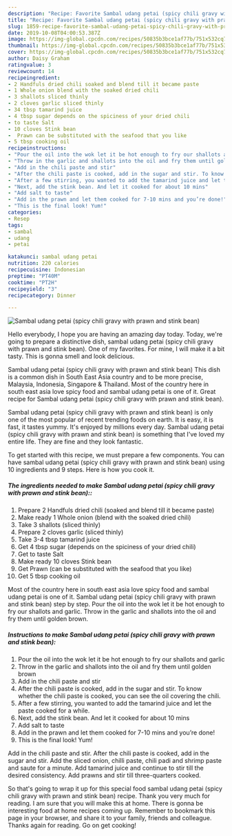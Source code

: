 ```yaml
---
description: "Recipe: Favorite Sambal udang petai (spicy chili gravy with prawn and stink bean)"
title: "Recipe: Favorite Sambal udang petai (spicy chili gravy with prawn and stink bean)"
slug: 1859-recipe-favorite-sambal-udang-petai-spicy-chili-gravy-with-prawn-and-stink-bean
date: 2019-10-08T04:00:53.387Z
image: https://img-global.cpcdn.com/recipes/50835b3bce1af77b/751x532cq70/sambal-udang-petai-spicy-chili-gravy-with-prawn-and-stink-bean-recipe-main-photo.jpg
thumbnail: https://img-global.cpcdn.com/recipes/50835b3bce1af77b/751x532cq70/sambal-udang-petai-spicy-chili-gravy-with-prawn-and-stink-bean-recipe-main-photo.jpg
cover: https://img-global.cpcdn.com/recipes/50835b3bce1af77b/751x532cq70/sambal-udang-petai-spicy-chili-gravy-with-prawn-and-stink-bean-recipe-main-photo.jpg
author: Daisy Graham
ratingvalue: 3
reviewcount: 14
recipeingredient:
- 2 Handfuls dried chili soaked and blend till it became paste
- 1 Whole onion blend with the soaked dried chili
- 3 shallots sliced thinly
- 2 cloves garlic sliced thinly
- 34 tbsp tamarind juice
- 4 tbsp sugar depends on the spiciness of your dried chili
- to taste Salt
- 10 cloves Stink bean
-  Prawn can be substituted with the seafood that you like
- 5 tbsp cooking oil
recipeinstructions:
- "Pour the oil into the wok let it be hot enough to fry our shallots and garlic"
- "Throw in the garlic and shallots into the oil and fry them until golden brown"
- "Add in the chili paste and stir"
- "After the chili paste is cooked, add in the sugar and stir. To know whether the chili paste is cooked, you can see the oil covering the chili."
- "After a few stirring, you wanted to add the tamarind juice and let the paste cooked for a while."
- "Next, add the stink bean. And let it cooked for about 10 mins"
- "Add salt to taste"
- "Add in the prawn and let them cooked for 7-10 mins and you’re done!"
- "This is the final look! Yum!"
categories:
- Resep
tags:
- sambal
- udang
- petai

katakunci: sambal udang petai
nutrition: 220 calories
recipecuisine: Indonesian
preptime: "PT40M"
cooktime: "PT2H"
recipeyield: "3"
recipecategory: Dinner

---
```



![Sambal udang petai (spicy chili gravy with prawn and stink bean)](https://img-global.cpcdn.com/recipes/50835b3bce1af77b/751x532cq70/sambal-udang-petai-spicy-chili-gravy-with-prawn-and-stink-bean-recipe-main-photo.jpg)

Hello everybody, I hope you are having an amazing day today. Today, we're going to prepare a distinctive dish, sambal udang petai (spicy chili gravy with prawn and stink bean). One of my favorites. For mine, I will make it a bit tasty. This is gonna smell and look delicious.

Sambal udang petai (spicy chili gravy with prawn and stink bean) This dish is a common dish in South East Asia country and to be more precise, Malaysia, Indonesia, Singapore &amp; Thailand. Most of the country here in south east asia love spicy food and sambal udang petai is one of it. Great recipe for Sambal udang petai (spicy chili gravy with prawn and stink bean).

Sambal udang petai (spicy chili gravy with prawn and stink bean) is only one of the most popular of recent trending foods on earth. It is easy, it is fast, it tastes yummy. It's enjoyed by millions every day. Sambal udang petai (spicy chili gravy with prawn and stink bean) is something that I've loved my entire life. They are fine and they look fantastic.


To get started with this recipe, we must prepare a few components. You can have sambal udang petai (spicy chili gravy with prawn and stink bean) using 10 ingredients and 9 steps. Here is how you cook it.

##### The ingredients needed to make Sambal udang petai (spicy chili gravy with prawn and stink bean)::

1. Prepare 2 Handfuls dried chili (soaked and blend till it became paste)
1. Make ready 1 Whole onion (blend with the soaked dried chili)
1. Take 3 shallots (sliced thinly)
1. Prepare 2 cloves garlic (sliced thinly)
1. Take 3-4 tbsp tamarind juice
1. Get 4 tbsp sugar (depends on the spiciness of your dried chili)
1. Get to taste Salt
1. Make ready 10 cloves Stink bean
1. Get  Prawn (can be substituted with the seafood that you like)
1. Get 5 tbsp cooking oil


Most of the country here in south east asia love spicy food and sambal udang petai is one of it. Sambal udang petai (spicy chili gravy with prawn and stink bean) step by step. Pour the oil into the wok let it be hot enough to fry our shallots and garlic. Throw in the garlic and shallots into the oil and fry them until golden brown. 

##### Instructions to make Sambal udang petai (spicy chili gravy with prawn and stink bean):

1. Pour the oil into the wok let it be hot enough to fry our shallots and garlic
1. Throw in the garlic and shallots into the oil and fry them until golden brown
1. Add in the chili paste and stir
1. After the chili paste is cooked, add in the sugar and stir. To know whether the chili paste is cooked, you can see the oil covering the chili.
1. After a few stirring, you wanted to add the tamarind juice and let the paste cooked for a while.
1. Next, add the stink bean. And let it cooked for about 10 mins
1. Add salt to taste
1. Add in the prawn and let them cooked for 7-10 mins and you’re done!
1. This is the final look! Yum!


Add in the chili paste and stir. After the chili paste is cooked, add in the sugar and stir. Add the sliced onion, chilli paste, chili padi and shrimp paste and saute for a minute. Add tamarind juice and continue to stir till the desired consistency. Add prawns and stir till three-quarters cooked. 

So that's going to wrap it up for this special food sambal udang petai (spicy chili gravy with prawn and stink bean) recipe. Thank you very much for reading. I am sure that you will make this at home. There is gonna be interesting food at home recipes coming up. Remember to bookmark this page in your browser, and share it to your family, friends and colleague. Thanks again for reading. Go on get cooking!
